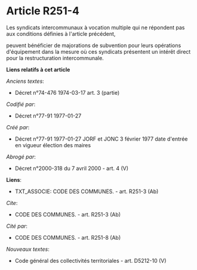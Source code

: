 # Article R251-4

Les syndicats intercommunaux à vocation multiple qui ne répondent pas aux conditions définies à l'article précédent,

peuvent bénéficier de majorations de subvention pour leurs opérations d'équipement dans la mesure où ces syndicats présentent
un intérêt direct pour la restructuration intercommunale.

**Liens relatifs à cet article**

_Anciens textes_:

  - Décret n°74-476 1974-03-17 art. 3 (partie)

_Codifié par_:

  - Décret n°77-91 1977-01-27

_Créé par_:

  - Décret n°77-91 1977-01-27 JORF et JONC 3 février 1977 date d'entrée en vigueur élection des maires

_Abrogé par_:

  - Décret n°2000-318 du 7 avril 2000 - art. 4 (V)

**Liens**:

  - TXT_ASSOCIE: CODE DES COMMUNES. - art. R251-3 (Ab)

_Cite_:

  - CODE DES COMMUNES. - art. R251-3 (Ab)

_Cité par_:

  - CODE DES COMMUNES. - art. R251-8 (Ab)

_Nouveaux textes_:

  - Code général des collectivités territoriales - art. D5212-10 (V)
